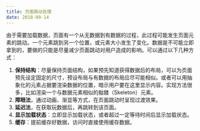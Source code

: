 ```yaml
---
title: 页面跳动处理
date: 2018-09-14
---
```


由于需要加载数据，页面有一个从无数据到有数据的过程，此过程可能发生页面元素的跳动。一个元素跳到另一个位置，或元素大小发生了变化。数据是不可能立即拿到的，要做的只能是尽量减少页面跳动对用户造成的影响。可以通过以下几种方式：

1. **保持结构**：尽量保持页面结构，如果预先知道获得数据后的布局，可以为页面预先设定固定的尺寸，预设布局与有数据的布局应尽可能相似。或者可以用抽象化的元素占据要渲染数据的位置，暗示用户要在这里显示内容。实现方法很多，比如渲染一个与数据元素相似的骷髅（Skeleton）元素。
2. **障眼法**，通过动画、渐显等方式，在页面跳动时呈现过渡效果。
3. **延迟法**，在获取玩数据后，再跳转到该页面。
4. **显示加载状态**：立即显示加载状态，或者超过一定等待时间后显示加载状态。
5. **缓存**：提前缓存好数据，访问时直接使用缓存数据。
